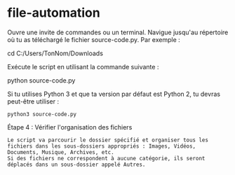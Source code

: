 # file-automation
Ouvre une invite de commandes ou un terminal.
Navigue jusqu'au répertoire où tu as téléchargé le fichier source-code.py. Par exemple :

cd C:/Users/TonNom/Downloads

Exécute le script en utilisant la commande suivante :

python source-code.py

Si tu utilises Python 3 et que ta version par défaut est Python 2, tu devras peut-être utiliser :

    python3 source-code.py

Étape 4 : Vérifier l'organisation des fichiers

    Le script va parcourir le dossier spécifié et organiser tous les fichiers dans les sous-dossiers appropriés : Images, Vidéos, Documents, Musique, Archives, etc.
    Si des fichiers ne correspondent à aucune catégorie, ils seront déplacés dans un sous-dossier appelé Autres.
